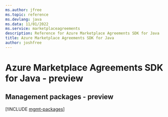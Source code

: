 ```yaml
---
ms.author: jfree
ms.topic: reference
ms.devlang: java
ms.data: 11/01/2022
ms.service: marketplaceagreements
description: Reference for Azure Marketplace Agreements SDK for Java
title: Azure Marketplace Agreements SDK for Java
author: joshfree
---
```

# Azure Marketplace Agreements SDK for Java - preview

## Management packages - preview
[!INCLUDE [mgmt-packages](marketplace-agreements-mgmt-index.md)]